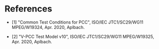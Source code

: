 References
======================
 
  - [1] "Common Test Conditions for PCC", ISO/IEC JTC1/SC29/WG11 MPEG/W19324, Apr. 2020, Aplbach.

  - [2] "V-PCC Test Model v10", ISO/IEC JTC1/SC29/WG11 MPEG/W19325, Apr. 2020, Aplbach.
